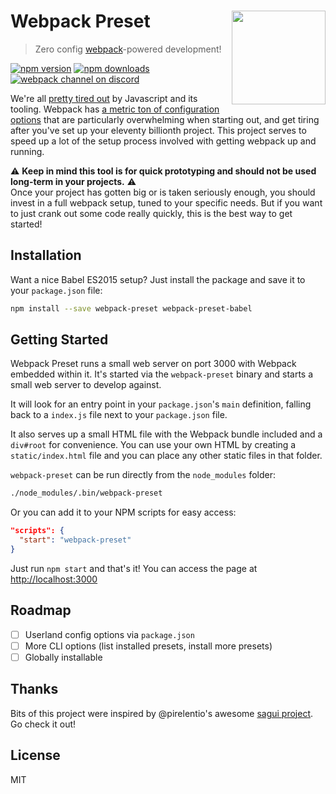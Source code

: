 # Webpack Preset <img src="logo.png" align="right" width="150" />
> Zero config [webpack](https://webpack.github.io/)-powered development!

[![npm version](https://img.shields.io/npm/v/webpack-preset.svg?style=flat-square)](https://www.npmjs.com/package/webpack-preset)
[![npm downloads](https://img.shields.io/npm/dm/webpack-preset.svg?style=flat-square)](https://www.npmjs.com/package/webpack-preset)
[![webpack channel on discord](https://img.shields.io/badge/discord-%23webpack%20%40%20reactiflux-61dafb.svg?style=flat-square)](https://discord.gg/0ZcbPKXt5bVrknv7)

We're all [pretty tired out](https://medium.com/@ericclemmons/javascript-fatigue-48d4011b6fc4#.1p2hp7afi) by Javascript and its tooling. Webpack has [a metric ton of configuration options](https://webpack.github.io/docs/configuration.html) that are particularly overwhelming when starting out, and get tiring after you've set up your eleventy billionth project. This project serves to speed up a lot of the setup process involved with getting webpack up and running.

:warning: **Keep in mind this tool is for quick prototyping and should not be used long-term in your projects.** :warning:   
Once your project has gotten big or is taken seriously enough, you should invest in a full webpack setup, tuned to your specific needs. But if you want to just crank out some code really quickly, this is the best way to get started!

## Installation

Want a nice Babel ES2015 setup? Just install the package and save it to your `package.json` file:

```sh
npm install --save webpack-preset webpack-preset-babel
```

## Getting Started

Webpack Preset runs a small web server on port 3000 with Webpack embedded within it. It's started via the `webpack-preset` binary and starts a small web server to develop against.

It will look for an entry point in your `package.json`'s `main` definition, falling back to a `index.js` file next to your `package.json` file.

It also serves up a small HTML file with the Webpack bundle included and a `div#root` for convenience. You can use your own HTML by creating a `static/index.html` file and you can place any other static files in that folder.

`webpack-preset` can be run directly from the `node_modules` folder:
```sh
./node_modules/.bin/webpack-preset
```
Or you can add it to your NPM scripts for easy access:
```json
"scripts": {
  "start": "webpack-preset"
}
```
Just run `npm start` and that's it! You can access the page at [http://localhost:3000](http://localhost:3000)

## Roadmap

- [ ] Userland config options via `package.json`
- [ ] More CLI options (list installed presets, install more presets)
- [ ] Globally installable

## Thanks

Bits of this project were inspired by @pirelentio's awesome [sagui project](https://github.com/pirelenito/sagui). Go check it out!

## License

MIT
